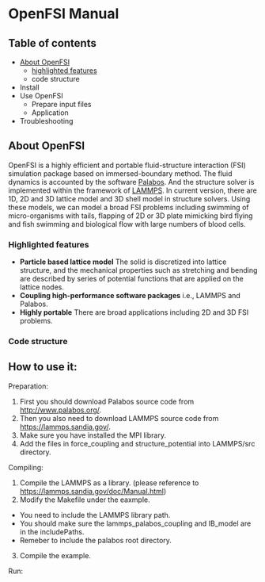 # OpenFSI Manual

## Table of contents
- [About OpenFSI](#About-OpenFSI)
  - [highlighted features](#Highlighted-features)
  - code structure
- Install
- Use OpenFSI
  - Prepare input files
  - Application
- Troubleshooting

## About OpenFSI

 OpenFSI is a highly efficient and portable fluid-structure interaction (FSI) simulation package based on immersed-boundary method. The fluid dynamics is accounted by the software [Palabos](http://www.palabos.org/). And the structure solver is implemented within the framework of [LAMMPS](https://lammps.sandia.gov/). In current version, there are 1D, 2D and 3D lattice model and 3D shell model in structure solvers. Using these models, we can model a broad FSI problems including swimming of micro-organisms with tails, flapping of 2D or 3D plate mimicking bird flying and fish swimming and biological flow with large numbers of blood cells.

### Highlighted features

- **Particle based lattice model** The solid is discretized into lattice structure, and the mechanical properties such as stretching and bending are described by series of potential functions that are applied on the lattice nodes.
- **Coupling high-performance software packages** i.e., LAMMPS and Palabos.
- **Highly portable** There are broad applications including 2D and 3D FSI problems.

### Code structure



## How to use it:
 Preparation: 

 1. First you should download Palabos source code from http://www.palabos.org/.
 2. Then you also need to download LAMMPS source code from https://lammps.sandia.gov/.
 3. Make sure you have installed the MPI library.
 4. Add the files in force_coupling and structure_potential into LAMMPS/src directory.

 Compiling:

 1. Compile the LAMMPS as a library. (please reference to https://lammps.sandia.gov/doc/Manual.html)
 2. Modify the Makefile under the eaxmple. 
 - You need to include the LAMMPS library path. 
 - You should make sure the lammps_palabos_coupling and IB_model are in the includePaths.
 - Remeber to include the palabos root directory.
 3. Compile the example.
 
 Run:



